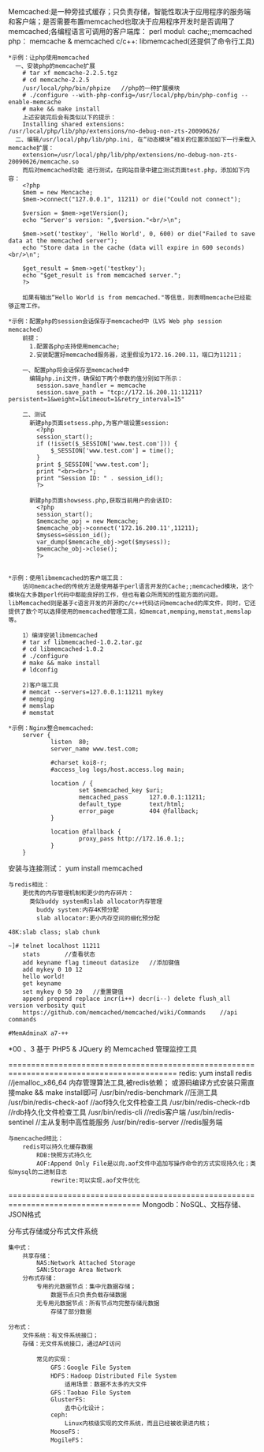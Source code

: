 Memcached:是一种旁挂式缓存；只负责存储，智能性取决于应用程序的服务端和客户端；是否需要布置memcached也取决于应用程序开发时是否调用了			  memcached;各编程语言可调用的客户端库：
		perl modul: cache;;memcached
		php： memcache & memcached
		c/c++: libmemcached(还提供了命令行工具)

	*示例：让php使用memcached
	  一、安装php的memcache扩展
		# tar xf memcache-2.2.5.tgz
		# cd memcache-2.2.5
		/usr/local/php/bin/phpize	//php的一种扩展模块
		# ./configure --with-php-config=/usr/local/php/bin/php-config --enable-memcache
		# make && make install
		上述安装完后会有类似以下的提示：
		Installing shared extensions:	/usr/local/php/lib/php/extensions/no-debug-non-zts-20090626/
	  二、编辑/usr/local/php/lib/php.ini, 在“动态模块”相关的位置添加如下一行来载入memcache扩展：
		extension=/usr/local/php/lib/php/extensions/no-debug-non-zts-20090626/memcache.so
		而后对memcached功能 进行测试，在网站目录中建立测试页面test.php，添加如下内容：
		<?php
		$mem = new Mencache;
		$mem->connect("127.0.0.1", 11211) or die("Could not connect");
		
		$version = $mem->getVersion();
		echo "Server's version: ",$version."<br/>\n";

		$mem->set('testkey', 'Hello World', 0, 600) or die("Failed to save data at the memcached server");
		echo "Store data in the cache (data will expire in 600 seconds)<br/>\n";

		$get_result = $mem->get('testkey');
		echo "$get_result is from memcached server.";
		?>

		如果有输出“Hello World is from memcached."等信息，则表明memcache已经能够正常工作。

	*示例：配置php的session会话保存于memcached中（LVS Web php session memcached）
		前提：
		  1.配置各php支持使用memcache;
		  2.安装配置好memcached服务器，这里假设为172.16.200.11，端口为11211；

		一、配置php将会话保存至memcached中
		  编辑php.ini文件，确保如下两个参数的值分别如下所示：
			session.save_handler = memcache
			session.save_path = "tcp://172.16.200.11:11211?persistent=1&weight=1&timeout=1&retry_interval=15"
			
		二、测试
		  新建php页面setsess.php,为客户端设置session:
			<?php
			session_start();
			if (!isset($_SESSION['www.test.com'])) {
				$_SESSION['www.test.com'] = time();
			}
			print $_SESSION['www.test.com'];
			print "<br><br>";
			print "Session ID: " . session_id();
			?>

		  新建php页面showsess.php,获取当前用户的会话ID:
			<?php
			session_start();
			$memcache_opj = new Memcache;
			$memcache_obj->connect('172.16.200.11',11211);
			$mysess=session_id();
			var_dump($memcache_obj->get($mysess));
			$memcache_obj->close();
			?>


	*示例：使用libmemcached的客户端工具：
		访问memcached的传统方法是使用基于perl语言开发的Cache;;memcached模块，这个模块在大多数perl代码中都能良好的工作，但也有着众所周知的性能方面的问题。libMemcached则是基于c语言开发的开源的c/c++代码访问memcached的库文件，同时，它还提供了数个可以选择使用的memcached管理工具，如memcat,memping,memstat,memslap等。

		1）编译安装libmemcached
		# tar xf libmemcached-1.0.2.tar.gz
		# cd libmemcached-1.0.2
		# ./configure
		# make && make install
		# ldconfig

		2)客户端工具
		# memcat --servers=127.0.0.1:11211 mykey
		# memping
		# memslap
		# memstat

	*示例：Nginx整合memcached:
		server {
				listen	80;
				server_name www.test.com;
				
				#charset koi8-r;
				#access_log logs/host.access.log main;
				
				location / {
						set $memcached_key $uri;
						memcached_pass		127.0.0.1:11211;
						default_type		text/html;
						error_page			404 @fallback;
				}

				location @fallback {
						proxy_pass http://172.16.0.1;;
				}
		}

   安装与连接测试：
	yum install memcached

	与redis相比：
		更优秀的内存管理机制和更少的内存碎片：
		  类似buddy system和slab allocator内存管理
			buddy system:内存4K预分配
			slab allocator:更小内存空间的细化预分配

	48K:slab class; slab chunk

	~]# telnet localhost 11211
		stats		//查看状态
		add keyname flag timeout datasize	//添加键值
		add mykey 0 10 12
		hello world!
		get keyname
		set mykey 0 50 20	//重置键值
		append prepend replace incr(i++) decr(i--) delete flush_all version verbosity quit
		https://github.com/memcached/memcached/wiki/Commands	//api commands

	#MemAdminaX a7-++
*00
、3
		基于 PHP5 & JQuery 的 Memcached 管理监控工具

===========================================================================================
redis:
	yum install redis		//jemalloc_x86_64	内存管理算法工具,被redis依赖；
	或源码编译方式安装只需直接make && make install即可
		/usr/bin/redis-benchmark	//压测工具
		/usr/bin/redis-check-aof	//aof持久化文件检查工具
		/usr/bin/redis-check-rdb	//rdb持久化文件检查工具
		/usr/bin/redis-cli			//redis客户端
		/usr/bin/redis-sentinel		//主从复制中高性能服务
		/usr/bin/redis-server		//redis服务端
	
	与mencached相比：
		redis可以持久化缓存数据
			RDB:快照方式持久化
			AOF:Append Only File是以向.aof文件中追加写操作命令的方式实现持久化；类似mysql的二进制日志
				rewrite:可以实现.aof文件优化

===================================================================================
Mongodb：NoSQL、文档存储、JSON格式




分布式存储或分布式文件系统

	集中式：
		共享存储：
			NAS:Network Attached Storage
			SAN:Storage Area Network
		分布式存储：
			专用的元数据节点：集中元数据存储；
				数据节点只负责负载存储数据
			无专用元数据节点：所有节点均完整存储元数据
				存储了部分数据

	分布式：
		文件系统：有文件系统接口；
		存储：无文件系统接口，通过API访问

			常见的实现：
				GFS：Google File System
				HDFS：Hadoop Distributed File System
					适用场景：数据不太多的大文件
				GFS：Taobao File System
				GlusterFS:
					去中心化设计；
				ceph:
					Linux内核级实现的文件系统，而且已经被收录进内核；
				MooseFS：
				MogileFS：

				
